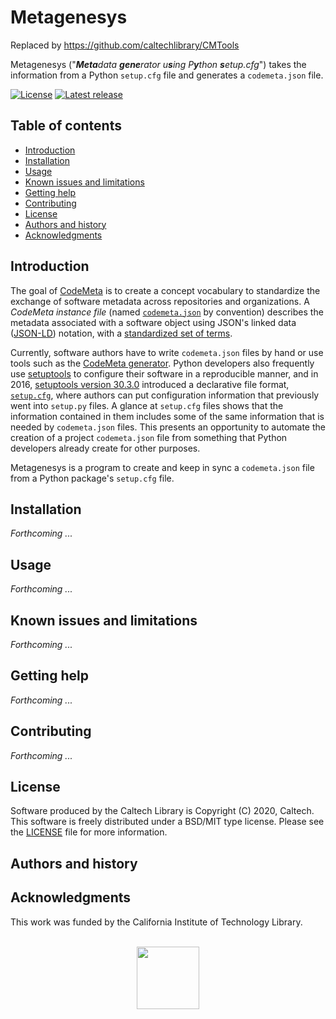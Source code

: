 Metagenesys
===========

Replaced by https://github.com/caltechlibrary/CMTools

Metagenesys ("_**Meta**data **gene**rator u**s**ing P**y**thon **s**etup.cfg_") takes the information from a Python `setup.cfg` file and generates a `codemeta.json` file.

[![License](https://img.shields.io/badge/License-BSD%203--Clause-blue.svg?style=flat-square)](https://choosealicense.com/licenses/bsd-3-clause)
[![Latest release](https://img.shields.io/github/v/release/caltechlibrary/metagenesys.svg?style=flat-square&color=b44e88)](https://github.com/caltechlibrary/metagenesys/releases)


Table of contents
-----------------

* [Introduction](#introduction)
* [Installation](#installation)
* [Usage](#usage)
* [Known issues and limitations](#known-issues-and-limitations)
* [Getting help](#getting-help)
* [Contributing](#contributing)
* [License](#license)
* [Authors and history](#authors-and-history)
* [Acknowledgments](#authors-and-acknowledgments)


Introduction
------------

The goal of [CodeMeta](https://codemeta.github.io) is to create a concept vocabulary to standardize the exchange of software metadata across repositories and organizations.  A _CodeMeta instance file_ (named [`codemeta.json`](https://codemeta.github.io/user-guide/) by convention) describes the metadata associated with a software object using JSON's linked data ([JSON-LD](https://json-ld.org)) notation, with a [standardized set of terms](https://codemeta.github.io/terms/).

Currently, software authors have to write `codemeta.json` files by hand or use tools such as the [CodeMeta generator](https://codemeta.github.io/codemeta-generator/).  Python developers also frequently use [setuptools](https://pypi.org/project/setuptools/) to configure their software in a reproducible manner, and in 2016, [setuptools version 30.3.0](https://setuptools.readthedocs.io/en/latest/history.html#v30-3-0) introduced a declarative file format, [`setup.cfg`](https://setuptools.readthedocs.io/en/latest/setuptools.html#configuring-setup-using-setup-cfg-files), where authors can put configuration information that previously went into `setup.py` files.  A glance at `setup.cfg` files shows that the information contained in them includes some of the same information that is needed by `codemeta.json` files.  This presents an opportunity to automate the creation of a project `codemeta.json` file from something that Python developers already create for other purposes.
 
Metagenesys is a program to create and keep in sync a `codemeta.json` file from a Python package's `setup.cfg` file.


Installation
------------

_Forthcoming ..._
 

Usage
-----

_Forthcoming ..._

Known issues and limitations
----------------------------

_Forthcoming ..._


Getting help
------------

_Forthcoming ..._


Contributing
------------

_Forthcoming ..._


License
-------

Software produced by the Caltech Library is Copyright (C) 2020, Caltech.  This software is freely distributed under a BSD/MIT type license.  Please see the [LICENSE](LICENSE) file for more information.


Authors and history
---------------------------


Acknowledgments
---------------

This work was funded by the California Institute of Technology Library.

<div align="center">
  <br>
  <a href="https://www.caltech.edu">
    <img width="100" height="100" src=".graphics/caltech-round.svg">
  </a>
</div>
